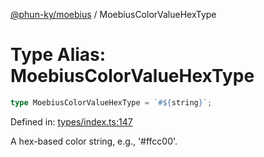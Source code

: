 [@phun-ky/moebius](../index.md) / MoebiusColorValueHexType

# Type Alias: MoebiusColorValueHexType

```ts
type MoebiusColorValueHexType = `#${string}`;
```

Defined in: [types/index.ts:147](https://github.com/phun-ky/moebius/blob/main/src/types/index.ts#L147)

A hex-based color string, e.g., '#ffcc00'.
